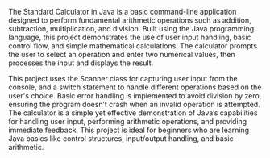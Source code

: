 The Standard Calculator in Java is a basic command-line application designed to perform fundamental arithmetic operations such as addition, subtraction, multiplication, and division. Built using the Java programming language, this project demonstrates the use of user input handling, basic control flow, and simple mathematical calculations. The calculator prompts the user to select an operation and enter two numerical values, then processes the input and displays the result.

This project uses the Scanner class for capturing user input from the console, and a switch statement to handle different operations based on the user's choice. Basic error handling is implemented to avoid division by zero, ensuring the program doesn’t crash when an invalid operation is attempted. The calculator is a simple yet effective demonstration of Java’s capabilities for handling user input, performing arithmetic operations, and providing immediate feedback. This project is ideal for beginners who are learning Java basics like control structures, input/output handling, and basic arithmetic.
